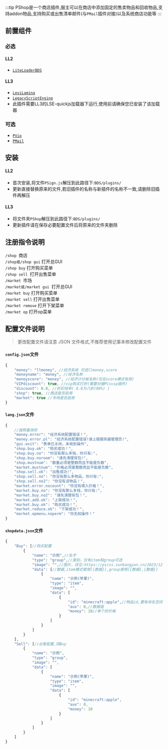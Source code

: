 :::tip
PShop是一个商店插件,服主可以在商店中添加固定的售卖物品和回收物品,支持addon物品,支持购买或出售清单邮件(与`PMail`插件对接)以及系统商店功能等
:::

## 前置组件
### 必选
#### LL2 
- [`LiteLoaderBDS`](https://www.minebbs.com/liteloader/) 
#### LL3
- [`LeviLamina`](https://www.minebbs.com/resources/levilamina.8049/) 
- [`LegacyScriptEngine`](https://www.minebbs.com/resources/legacyscriptengine.8048/) 
 - 此插件需要LL3的LSE-quickjs加载器下运行,使用前请确保您已安装了该加载器  

### 可选
- [`PVip`](https://www.minebbs.com/resources/pvip.4385/) 
- [`PMail`](https://www.minebbs.com/resources/pvip.4385/) 

## 安装
#### LL2
- 首次安装,将文件`PSign.js`解压到此路径下:`BDS/plugins/` 
 - 更新直接替换原来的文件,若旧插件的名称与新插件的名称不一致,请删除旧插件再解压 
#### LL3
- 将文件夹`PShop`解压到此路径下:`BDS/plugins/`  
 - 更新插件请在保存必要配置文件后将原来的文件夹删除  
 
## 注册指令说明
`/shop `商店  
`/shop或/shop gui` 打开总GUI  
`/shop buy` 打开购买菜单  
`/shop sell `打开出售菜单  
`/market `市场  
`/market或/market gui `打开总GUI  
`/market buy` 打开购买菜单  
`/market sell` 打开出售菜单  
`/market remove` 打开下架菜单  
`/market op` 打开op菜单  
## 配置文件说明
> 更改配置文件请注意 JSON 文件格式,不推荐使用记事本修改配置文件 
#### `config.json`文件
```js
{
    "money": "llmoney", //经济系统 可选llmoney,score
    "moneyname": "money", //经济名称
    "moneyscore": "money", //经济计分板名称(仅在score模式有效)
    "VIPdiscount": true, //vip购买打折(需要对接PCsvip插件)
    "discount": 0.8, //折扣倍率( 0.8为八折(80%) )
    "shop": true, //商店是否启用
    "market": true //市场是否启用
}
```
#### `lang.json`文件
```js
{
    //就照着改呗
    "money.error": "经济系统配置错误！",
    "money.error.pl": "经济系统配置错误!请上报服务器管理员!",
    "gui.exit": "表单已关闭，未收到操作",
    "shop.buy.ok": "购买成功！",
    "shop.buy.no": "你没有那么多钱，你只有:",
    "shop.buy.noroom": "请先清理背包!",
    "shop.mustnum": "数量必须是整数而且不能是负数",
    "market.mustnum": "价格必须是整数而且不能是负数",
    "shop.sell.ok": "出售成功!",
    "shop.sell.no": "你没有那么多物品，你只有:",
    "shop.sell.no2": "你没有该物品！",
    "market.error.nocount": "你没有填入价格！",
    "market.buy.no": "你没有那么多钱，你只有:",
    "market.buy.no2": "请先清理背包！",
    "market.add.ok": "上架成功！",
    "market.buy.ok": "购买成功！",
    "market.reduce.ok": "下架成功！",
    "market.opmenu.noperm": "你无权操作！"
}
```
#### `shopdata.json`文件
```js
{
    "Buy": [//购买配置
        {
            "name": "示例",//名字
            "type": "group",//类别，仅有item和group可选
            "image": "",//图片，详见:https://picss.sunbangyan.cn/2023/12/08/18a7a3298b3b9741fd9febe1c6ffeec0.jpeg
            "data": [//数据,item模式使用[{数据}],group使用[{数据},{数据}]
                {
                    "name": "示例(苹果)",
                    "type": "item",
                    "image": "",
                    "data": [
                        {
                            "id": "minecraft:apple",//物品id,要有命名空间前缀
                            "aux": 0,//数据值
                            "money": 10//单个的价格
                        }
                    ]
                }
            ]
        }
    ],
    "Sell": [//出售配置,同Buy
        {
            "name": "示例",
            "type": "group",
            "image": "",
            "data": [
                {
                    "name": "示例(苹果)",
                    "type": "item",
                    "image": "",
                    "data": [
                        {
                            "id": "minecraft:apple",
                            "aux": 0,
                            "money": 10
                        }
                    ]
                }
            ]
        }
    ]
}
```
